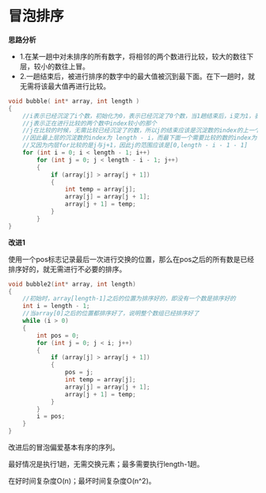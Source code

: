 # 冒泡排序

**思路分析**

-	1.在某一趟中对未排序的所有数字，将相邻的两个数进行比较，较大的数往下层，较小的数往上冒。
-	2.一趟结束后，被进行排序的数字中的最大值被沉到最下面。在下一趟时，就无需将该最大值再进行比较。

```c
void bubble( int* array, int length )
{
	//i表示已经沉淀了i个数，初始化为0，表示已经沉淀了0个数，当1趟结束后，i变为1，表示沉淀了1个数了……外层for结束时，表示已经沉淀了n-1个数，最后1个数无需再沉淀
	//j表示正在进行比较的两个数中index较小的那个
	//j在比较的时候，无需比较已经沉淀了的数，所以j的结束应该是沉淀数的index的上一个，已经沉淀的数为i，数组长度为length
	//因此最上层的沉淀数的index为 length - i，而最下面一个需要比较的数的index为 length - i - 1
	//又因为内层for比较的是j与j+1，因此j的范围应该是[0,length - i - 1 - 1]
	for (int i = 0; i < length - 1; i++)
		for (int j = 0; j < length - i - 1; j++)
		{
			if (array[j] > array[j + 1])
			{
				int temp = array[j];
				array[j] = array[j + 1];
				array[j + 1] = temp;
			}
		}
}
```

**改进1**

使用一个pos标志记录最后一次进行交换的位置，那么在pos之后的所有数是已经排序好的，就无需进行不必要的排序。

```c
void bubble2(int* array, int length)
{
	//初始时，array[length-1]之后的位置为排序好的，即没有一个数是排序好的
	int i = length - 1;
	//当array[0]之后的位置都排序好了，说明整个数组已经排序好了
	while (i > 0)
	{
		int pos = 0;
		for (int j = 0; j < i; j++)
		{
			if (array[j] > array[j + 1])
			{
				pos = j;
				int temp = array[j];
				array[j] = array[j + 1];
				array[j + 1] = temp;
			}
		}
		i = pos;
	}
}
```

改进后的冒泡偏爱基本有序的序列。

最好情况是执行1趟，无需交换元素；最多需要执行length-1趟。

在好时间复杂度O(n)；最坏时间复杂度O(n^2)。
